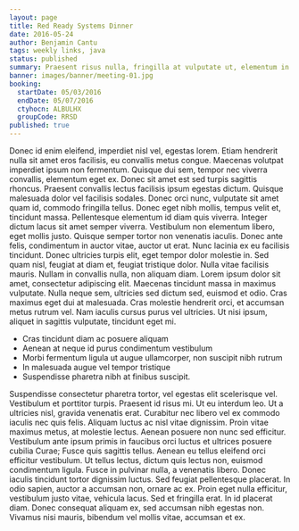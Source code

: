 ```yaml
---
layout: page
title: Red Ready Systems Dinner
date: 2016-05-24
author: Benjamin Cantu
tags: weekly links, java
status: published
summary: Praesent risus nulla, fringilla at vulputate ut, elementum in.
banner: images/banner/meeting-01.jpg
booking:
  startDate: 05/03/2016
  endDate: 05/07/2016
  ctyhocn: ALBULHX
  groupCode: RRSD
published: true
---
```

Donec id enim eleifend, imperdiet nisl vel, egestas lorem. Etiam hendrerit nulla sit amet eros facilisis, eu convallis metus congue. Maecenas volutpat imperdiet ipsum non fermentum. Quisque dui sem, tempor nec viverra convallis, elementum eget ex. Donec sit amet est sed turpis sagittis rhoncus. Praesent convallis lectus facilisis ipsum egestas dictum. Quisque malesuada dolor vel facilisis sodales. Donec orci nunc, vulputate sit amet quam id, commodo fringilla tellus. Donec eget nibh mollis, tempus velit et, tincidunt massa. Pellentesque elementum id diam quis viverra. Integer dictum lacus sit amet semper viverra. Vestibulum non elementum libero, eget mollis justo. Quisque semper tortor non venenatis iaculis. Donec ante felis, condimentum in auctor vitae, auctor ut erat. Nunc lacinia ex eu facilisis tincidunt.
Donec ultricies turpis elit, eget tempor dolor molestie in. Sed quam nisl, feugiat at diam et, feugiat tristique dolor. Nulla vitae facilisis mauris. Nullam in convallis nulla, non aliquam diam. Lorem ipsum dolor sit amet, consectetur adipiscing elit. Maecenas tincidunt massa in maximus vulputate. Nulla neque sem, ultricies sed dictum sed, euismod et odio. Cras maximus eget dui at malesuada. Cras molestie hendrerit orci, et accumsan metus rutrum vel. Nam iaculis cursus purus vel ultricies. Ut nisi ipsum, aliquet in sagittis vulputate, tincidunt eget mi.

* Cras tincidunt diam ac posuere aliquam
* Aenean at neque id purus condimentum vestibulum
* Morbi fermentum ligula ut augue ullamcorper, non suscipit nibh rutrum
* In malesuada augue vel tempor tristique
* Suspendisse pharetra nibh at finibus suscipit.

Suspendisse consectetur pharetra tortor, vel egestas elit scelerisque vel. Vestibulum et porttitor turpis. Praesent id risus mi. Ut eu interdum leo. Ut a ultricies nisl, gravida venenatis erat. Curabitur nec libero vel ex commodo iaculis nec quis felis. Aliquam luctus ac nisl vitae dignissim. Proin vitae maximus metus, at molestie lectus. Aenean posuere non nunc sed efficitur. Vestibulum ante ipsum primis in faucibus orci luctus et ultrices posuere cubilia Curae;
Fusce quis sagittis tellus. Aenean eu tellus eleifend orci efficitur vestibulum. Ut tellus lectus, dictum quis lectus non, euismod condimentum ligula. Fusce in pulvinar nulla, a venenatis libero. Donec iaculis tincidunt tortor dignissim luctus. Sed feugiat pellentesque placerat. In odio sapien, auctor a accumsan non, ornare ac ex. Proin eget nulla efficitur, vestibulum justo vitae, vehicula lacus. Sed et fringilla erat. In id placerat diam. Donec consequat aliquam ex, sed accumsan nibh egestas non. Vivamus nisi mauris, bibendum vel mollis vitae, accumsan et ex.
